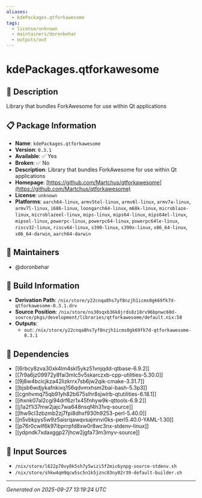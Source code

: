 ```yaml
---
aliases:
  - kdePackages.qtforkawesome
tags:
  - license/unknown
  - maintainers/doronbehar
  - outputs/out
---
```


# kdePackages.qtforkawesome

## 📝 Description

Library that bundles ForkAwesome for use within Qt applications

## 📋 Package Information

- **Name**: `kdePackages.qtforkawesome`
- **Version**: `0.3.1`
- **Available**: ✅ Yes
- **Broken**: ✅ No
- **Description**: Library that bundles ForkAwesome for use within Qt applications
- **Homepage**: [https://github.com/Martchus/qtforkawesome](https://github.com/Martchus/qtforkawesome)
- **License**: `unknown`
- **Platforms**: `aarch64-linux`, `armv5tel-linux`, `armv6l-linux`, `armv7a-linux`, `armv7l-linux`, `i686-linux`, `loongarch64-linux`, `m68k-linux`, `microblaze-linux`, `microblazeel-linux`, `mips-linux`, `mips64-linux`, `mips64el-linux`, `mipsel-linux`, `powerpc-linux`, `powerpc64-linux`, `powerpc64le-linux`, `riscv32-linux`, `riscv64-linux`, `s390-linux`, `s390x-linux`, `x86_64-linux`, `x86_64-darwin`, `aarch64-darwin`
## 👥 Maintainers

- @doronbehar


## 🔧 Build Information

- **Derivation Path**: `/nix/store/y22cnqa8hs7yf8nzjh1icms0gk69fk7d-qtforkawesome-0.3.1.drv`
- **Source Position**: `/nix/store/ns30sqxb36k8jrds8z18rv96bpnwc60d-source/pkgs/development/libraries/qtforkawesome/default.nix:58`
- **Outputs**:
  - `out`:  `/nix/store/y22cnqa8hs7yf8nzjh1icms0gk69fk7d-qtforkawesome-0.3.1`

## 🔗 Dependencies

- [[6rbcy8zva30xk4lm4skl5ykz51vnjqdd-qtbase-6.9.2]]
- [[7r9a6jz09972y8fai3mlc5v5skarczxb-cpp-utilities-5.30.0]]
- [[9j8w4bcicjkza42lizkrrx7sb6jw2qik-cmake-3.31.7]]
- [[bjsb6wdjykafnkixq156qdvmxhsm2bai-bash-5.3p3]]
- [[cgnhvmq75qb91yh82b675slhr8sjwlrb-qtutilities-6.18.1]]
- [[ihxnk07al2cgi94drf6zr1x45fnhyw9k-qttools-6.9.2]]
- [[j1a2f1i37mw2jajc7wa648nsqf4h31vq-source]]
- [[lhw9cl3zbzmb2zj7fpi8dhxf930h9253-perl-5.40.0]]
- [[n5vbkpys5w9z5aisrqawqvsajmnvi0ks-perl5.40.0-YAML-1.30]]
- [[p76r0cwlf6k97ibprrpfd8xw0r8wc3nx-stdenv-linux]]
- [[ydpndk7xdaxggp27jhcw2jgfa73m3myv-source]]

## 📁 Input Sources

- `/nix/store/l622p70vy8k5sh7y5wizi5f2mic6ynpg-source-stdenv.sh`
- `/nix/store/shkw4qm9qcw5sc5n1k5jznc83ny02r39-default-builder.sh`

---
*Generated on 2025-09-27 13:19:24 UTC*
